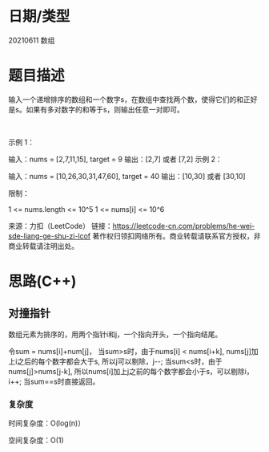 
<!--
 * @Author: baisichen
 * @Date: 2021-05-10 10:20:04
 * @LastEditTime: 2021-06-11 14:27:10
 * @LastEditors: baisichen
 * @Description: 
-->
# 日期/类型
20210611 数组

# 题目描述
输入一个递增排序的数组和一个数字s，在数组中查找两个数，使得它们的和正好是s。如果有多对数字的和等于s，则输出任意一对即可。

 

示例 1：

输入：nums = [2,7,11,15], target = 9
输出：[2,7] 或者 [7,2]
示例 2：

输入：nums = [10,26,30,31,47,60], target = 40
输出：[10,30] 或者 [30,10]
 

限制：

1 <= nums.length <= 10^5
1 <= nums[i] <= 10^6

来源：力扣（LeetCode）
链接：https://leetcode-cn.com/problems/he-wei-sde-liang-ge-shu-zi-lcof
著作权归领扣网络所有。商业转载请联系官方授权，非商业转载请注明出处。

# 思路(C++)

## 对撞指针
数组元素为排序的，用两个指针i和j，一个指向开头，一个指向结尾。

令sum = nums[i]+num[j]， 当sum>s时，由于nums[i] < nums[i+k], nums[j]加上i之后的每个数字都会大于s, 所以j可以剔除，j--; 当sum<s时，由于nums[j]>nums[j-k], 所以nums[i]加上j之前的每个数字都会小于s，可以剔除i，i++; 当sum==s时直接返回。




### 复杂度
时间复杂度：O(log(n)）

空间复杂度：O(1)
